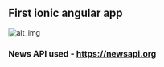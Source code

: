 ## First ionic angular app

![alt_img](https://i.imgur.com/iqrxN0y.png)

### News API used - https://newsapi.org
